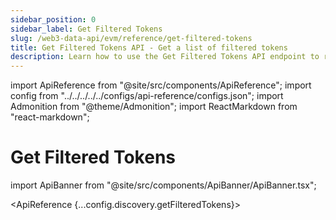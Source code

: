 ```yaml
---
sidebar_position: 0
sidebar_label: Get Filtered Tokens
slug: /web3-data-api/evm/reference/get-filtered-tokens
title: Get Filtered Tokens API - Get a list of filtered tokens
description: Learn how to use the Get Filtered Tokens API endpoint to retrieve a list of tokens that match specified filters and criteria.
---
```


import ApiReference from "@site/src/components/ApiReference";
import config from "../../../../../configs/api-reference/configs.json";
import Admonition from "@theme/Admonition";
import ReactMarkdown from "react-markdown";

# Get Filtered Tokens

import ApiBanner from "@site/src/components/ApiBanner/ApiBanner.tsx";

<ApiReference {...config.discovery.getFilteredTokens}></ApiReference>
